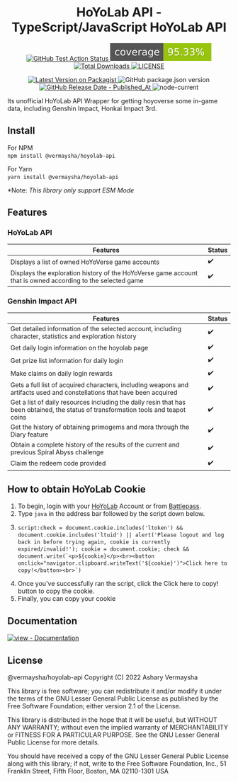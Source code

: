 <div align="center">
  <h1>HoYoLab API - TypeScript/JavaScript HoYoLab API</h1>

  <p>
        <a href="https://github.com/vermaysha/hoyolab-api/actions/workflows/test.yml">
            <img src="https://img.shields.io/github/actions/workflow/status/vermaysha/hoyolab-api/test.yml?branch=master&amp;label=test&amp;style=flat-square" alt="GitHub Test Action Status">
        </a>
        <a href="https://github.com/vermaysha/hoyolab-api/actions/workflows/test.yml">
            <img src="https://raw.githubusercontent.com/vermaysha/hoyolab-api/gh-pages/badges.svg" alt="Coverage">
        </a>
        <a href="https://www.npmjs.com/package/@vermaysha/hoyolab-api">
            <img src="https://img.shields.io/npm/dt/@vermaysha/hoyolab-api.svg?style=flat-square" alt="Total Downloads">
        </a>
        <a href="LICENSE.md">
            <img src="https://img.shields.io/github/license/vermaysha/hoyolab-api?style=flat-square" alt="LICENSE">
        </a>
    </p>
    <p>
      <a href="https://www.npmjs.com/package/@vermaysha/hoyolab-api">
          <img src="https://img.shields.io/npm/v/@vermaysha/hoyolab-api.svg?style=flat-square" alt="Latest Version on Packagist">
      </a>
      <img alt="GitHub package.json version" src="https://img.shields.io/github/package-json/v/vermaysha/hoyolab-api/master?style=flat-square&label=github">
      <a href="https://github.com/vermaysha/hoyolab-api/releases/latest">
          <img src="https://img.shields.io/github/release-date/vermaysha/hoyolab-api?style=flat-square" alt="GitHub Release Date - Published_At">
      </a>
      <img alt="node-current" src="https://img.shields.io/node/v/@vermaysha/hoyolab-api?style=flat-square">
    </p>
</div>

Its unofficial HoYoLab API Wrapper for getting hoyoverse some in-game data, including Genshin Impact, Honkai Impact 3rd.

## Install

For NPM <br>
`npm install @vermaysha/hoyolab-api`

For Yarn <br>
`yarn install @vermaysha/hoyolab-api`

\*Note: _This library only support ESM Mode_

## Features

### HoYoLab API

| Features                                                                                                    | Status             |
| ----------------------------------------------------------------------------------------------------------- | ------------------ |
| Displays a list of owned HoYoVerse game accounts                                                            | :heavy_check_mark: |
| Displays the exploration history of the HoYoVerse game account that is owned according to the selected game | :heavy_check_mark: |

### Genshin Impact API

| Features                                                                                                                            | Status             |
| ----------------------------------------------------------------------------------------------------------------------------------- | ------------------ |
| Get detailed information of the selected account, including character, statistics and exploration history                           | :heavy_check_mark: |
| Get daily login information on the hoyolab page                                                                                     | :heavy_check_mark: |
| Get prize list information for daily login                                                                                          | :heavy_check_mark: |
| Make claims on daily login rewards                                                                                                  | :heavy_check_mark: |
| Gets a full list of acquired characters, including weapons and artifacts used and constellations that have been acquired            | :heavy_check_mark: |
| Get a list of daily resources including the daily resin that has been obtained, the status of transformation tools and teapot coins | :heavy_check_mark: |
| Get the history of obtaining primogems and mora through the Diary feature                                                           | :heavy_check_mark: |
| Obtain a complete history of the results of the current and previous Spiral Abyss challenge                                         | :heavy_check_mark: |
| Claim the redeem code provided                                                                                                      | :heavy_check_mark: |

## How to obtain HoYoLab Cookie

1. To begin, login with your [HoYoLab](https://www.hoyolab.com/home) Account or from [Battlepass](https://act.hoyolab.com/app/community-game-records-sea/index.html?bbs_presentation_style=fullscreen&bbs_auth_required=true&gid=2&user_id=122516750&utm_source=hoyolab&utm_medium=gamecard&bbs_theme=light&bbs_theme_device=1#/ys).
2. Type `java` in the address bar followed by the script down below.
3. ```
   script:check = document.cookie.includes('ltoken') && document.cookie.includes('ltuid') || alert('Please logout and log back in before trying again, cookie is currently expired/invalid!'); cookie = document.cookie; check && document.write(`<p>${cookie}</p><br><button onclick="navigator.clipboard.writeText('${cookie}')">Click here to copy!</button><br>`)
   ```
4. Once you've successfully ran the script, click the Click here to copy! button to copy the cookie.
5. Finally, you can copy your cookie

## Documentation

[![view - Documentation](https://img.shields.io/badge/view-Documentation-blue?style=for-the-badge)](https://vermaysha.github.io/hoyolab-api/ 'Go to project documentation')

## License

@vermaysha/hoyolab-api
Copyright (C) 2022 Ashary Vermaysha

This library is free software; you can redistribute it and/or
modify it under the terms of the GNU Lesser General Public
License as published by the Free Software Foundation; either
version 2.1 of the License.

This library is distributed in the hope that it will be useful,
but WITHOUT ANY WARRANTY; without even the implied warranty of
MERCHANTABILITY or FITNESS FOR A PARTICULAR PURPOSE. See the GNU
Lesser General Public License for more details.

You should have received a copy of the GNU Lesser General Public
License along with this library; if not, write to the Free Software
Foundation, Inc., 51 Franklin Street, Fifth Floor, Boston, MA 02110-1301 USA
